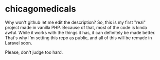 # chicagomedicals
Why won't github let me edit the description?
So, this is my first "real" project made in vanilla PHP.
Because of that, most of the code is kinda awful. While it works with the things it has, it can definitely be made better. That's why I'm setting this repo as public, and all of this will be remade in Laravel soon.

Please, don't judge too hard.
